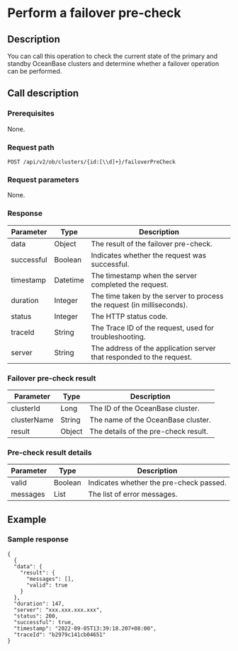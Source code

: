 # Perform a failover pre-check

## Description

You can call this operation to check the current state of the primary and standby OceanBase clusters and determine whether a failover operation can be performed.

## Call description

### Prerequisites

None.

### Request path

`POST /api/v2/ob/clusters/{id:[\\d]+}/failoverPreCheck`

### Request parameters

None.

### Response

| Parameter | Type | Description |
|-------------|----------|-----------------------|
| data | Object | The result of the failover pre-check.  |
| successful | Boolean | Indicates whether the request was successful.  |
| timestamp | Datetime | The timestamp when the server completed the request.  |
| duration | Integer | The time taken by the server to process the request (in milliseconds).  |
| status | Integer | The HTTP status code.  |
| traceId | String | The Trace ID of the request, used for troubleshooting.  |
| server | String | The address of the application server that responded to the request.  |

### Failover pre-check result

| Parameter | Type | Description |
|-------|-------------|--------|
| clusterId | Long | The ID of the OceanBase cluster.  |
| clusterName | String | The name of the OceanBase cluster.  |
| result | Object | The details of the pre-check result.  |

### Pre-check result details

| Parameter | Type | Description |
|-------|-------------|--------|
| valid | Boolean | Indicates whether the pre-check passed.  |
| messages | List<String> | The list of error messages.  |

## Example

### Sample response

```shell
{
  {
  "data": {
    "result": {
      "messages": [],
      "valid": true
    }
  },
  "duration": 147,
  "server": "xxx.xxx.xxx.xxx",
  "status": 200,
  "successful": true,
  "timestamp": "2022-09-05T13:39:18.207+08:00",
  "traceId": "b2979c141cb04651"
}
```
